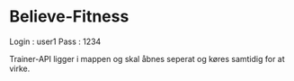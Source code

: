 # Believe-Fitness
Login : user1 
Pass : 1234

Trainer-API ligger i mappen og skal åbnes seperat og køres samtidig for at virke.
